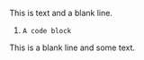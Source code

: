 This is text and a blank line.

1. ```block
   A code block
   ```

This is a blank line and some text.
